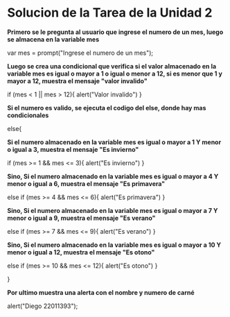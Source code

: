 # Solucion de la Tarea de la Unidad 2

**Primero se le pregunta al usuario que ingrese el numero de un mes, luego se almacena en la variable mes**

var mes = prompt("Ingrese el numero de un mes"); 

**Luego se crea una condicional que verifica si el valor almacenado en la variable mes es igual o mayor a 1 o igual o menor a 12, si es menor que 1 y mayor a 12, muestra el mensaje "valor invalido"**

if (mes < 1 || mes > 12){
  alert("Valor invalido")
}

**Si el numero es valido, se ejecuta el codigo del else, donde hay mas condicionales**

else{
  
**Si el numero almacenado en la variable mes es igual o mayor a 1 Y menor o igual a 3, muestra el mensaje "Es invierno"**

  if (mes >= 1 && mes <= 3){
    alert("Es invierno")
  }

**Sino, Si el numero almacenado en la variable mes es igual o mayor a 4 Y menor o igual a 6, muestra el mensaje "Es primavera"**

  else if (mes >= 4 && mes <= 6){
    alert("Es primavera")
  }

**Sino, Si el numero almacenado en la variable mes es igual o mayor a 7 Y menor o igual a 9, muestra el mensaje "Es verano"**

  else if (mes >= 7 && mes <= 9){
    alert("Es verano")
  }

**Sino, Si el numero almacenado en la variable mes es igual o mayor a 10 Y menor o igual a 12, muestra el mensaje "Es otono"**

  else if (mes >= 10 && mes <= 12){
    alert("Es otono")
  }
  
}

**Por ultimo muestra una alerta con el nombre y numero de carné**

alert("Diego 22011393");